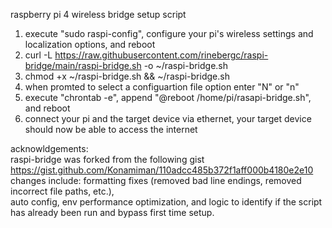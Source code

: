 raspberry pi 4 wireless bridge setup script  
  
1. execute "sudo raspi-config", configure your pi's wireless settings and localization options, and reboot  
2. curl -L https://raw.githubusercontent.com/rinebergc/raspi-bridge/main/raspi-bridge.sh -o ~/raspi-bridge.sh  
3. chmod +x ~/raspi-bridge.sh && ~/raspi-bridge.sh  
4. when promted to select a configuartion file option enter "N" or "n"
5. execute "chrontab -e", append "@reboot /home/pi/rasapi-bridge.sh", and reboot
6. connect your pi and the target device via ethernet, your target device should now be able to access the internet  
  
acknowldgements:  
raspi-bridge was forked from the following gist  
https://gist.github.com/Konamiman/110adcc485b372f1aff000b4180e2e10  
changes include: formatting fixes (removed bad line endings, removed incorrect file paths, etc.),  
auto config, env performance optimization, and logic to identify if the script has already been run and bypass first time setup.  
